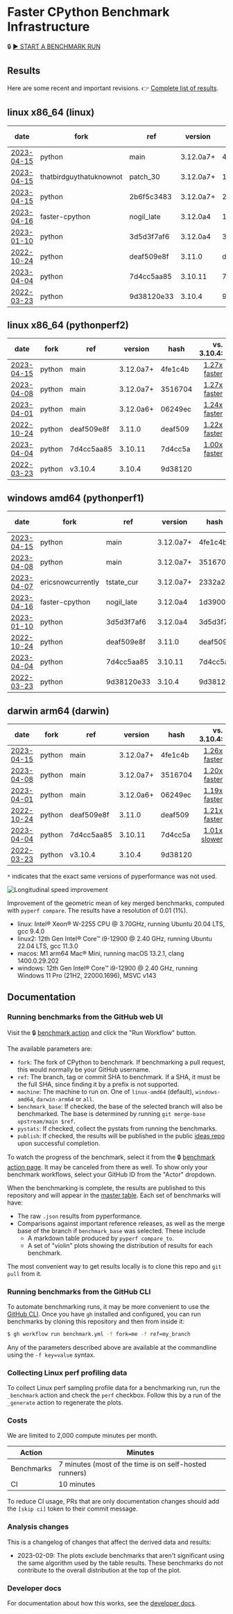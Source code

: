 # Faster CPython Benchmark Infrastructure

🔒 [▶️ START A BENCHMARK RUN](https://github.com/faster-cpython/benchmarking/actions/workflows/benchmark.yml)

## Results

Here are some recent and important revisions. 👉 [Complete list of results](RESULTS.md).

<!-- START table -->
## linux x86_64 (linux)
| date | fork | ref | version | hash | vs. 3.10.4: | vs. 3.11.0: | vs. base: |
| --- | --- | --- | --- | --- | ---: | ---: | ---: |
| [2023-04-15](results/bm-20230415-3.12.0a7%2B-4fe1c4b) | python | main | 3.12.0a7+ | 4fe1c4b | [1.31x faster](results/bm-20230415-3.12.0a7%2B-4fe1c4b/bm-20230415-linux-x86_64-python-main-3.12.0a7%2B-4fe1c4b-vs-3.10.4.md) | [1.05x faster](results/bm-20230415-3.12.0a7%2B-4fe1c4b/bm-20230415-linux-x86_64-python-main-3.12.0a7%2B-4fe1c4b-vs-3.11.0.md) |  |
| [2023-04-15](results/bm-20230415-3.12.0a7%2B-148c833) | thatbirdguythatuknownot | patch_30 | 3.12.0a7+ | 148c833 | [1.31x faster](results/bm-20230415-3.12.0a7%2B-148c833/bm-20230415-linux-x86_64-thatbirdguythatuknownot-patch_30-3.12.0a7%2B-148c833-vs-3.10.4.md) | [1.04x faster](results/bm-20230415-3.12.0a7%2B-148c833/bm-20230415-linux-x86_64-thatbirdguythatuknownot-patch_30-3.12.0a7%2B-148c833-vs-3.11.0.md) | [1.00x faster](results/bm-20230415-3.12.0a7%2B-148c833/bm-20230415-linux-x86_64-thatbirdguythatuknownot-patch_30-3.12.0a7%2B-148c833-vs-base.md) |
| [2023-04-15](results/bm-20230415-3.12.0a7%2B-2b6f5c3) | python | 2b6f5c3483 | 3.12.0a7+ | 2b6f5c3 | [1.31x faster](results/bm-20230415-3.12.0a7%2B-2b6f5c3/bm-20230415-linux-x86_64-python-2b6f5c3483597abcb842-3.12.0a7%2B-2b6f5c3-vs-3.10.4.md) | [1.04x faster](results/bm-20230415-3.12.0a7%2B-2b6f5c3/bm-20230415-linux-x86_64-python-2b6f5c3483597abcb842-3.12.0a7%2B-2b6f5c3-vs-3.11.0.md) |  |
| [2023-04-16](results/bm-20230416-3.12.0a4-1d39009) | faster-cpython | nogil_late | 3.12.0a4 | 1d39009 | [1.19x faster](results/bm-20230416-3.12.0a4-1d39009/bm-20230416-linux-x86_64-faster%252dcpython-nogil_latest-3.12.0a4-1d39009-vs-3.10.4.md) | [1.05x slower](results/bm-20230416-3.12.0a4-1d39009/bm-20230416-linux-x86_64-faster%252dcpython-nogil_latest-3.12.0a4-1d39009-vs-3.11.0.md) | [1.10x slower](results/bm-20230416-3.12.0a4-1d39009/bm-20230416-linux-x86_64-faster%252dcpython-nogil_latest-3.12.0a4-1d39009-vs-base.md) |
| [2023-01-10](results/bm-20230110-3.12.0a4-3d5d3f7) | python | 3d5d3f7af6 | 3.12.0a4 | 3d5d3f7 | [1.30x faster](results/bm-20230110-3.12.0a4-3d5d3f7/bm-20230110-linux-x86_64-python-3d5d3f7af6498effbc60-3.12.0a4-3d5d3f7-vs-3.10.4.md) | [1.04x faster](results/bm-20230110-3.12.0a4-3d5d3f7/bm-20230110-linux-x86_64-python-3d5d3f7af6498effbc60-3.12.0a4-3d5d3f7-vs-3.11.0.md) |  |
| [2022-10-24](results/bm-20221024-3.11.0-deaf509) | python | deaf509e8f | 3.11.0 | deaf509 | [1.25x faster](results/bm-20221024-3.11.0-deaf509/bm-20221024-linux-x86_64-python-deaf509e8fc6e0363bd6-3.11.0-deaf509-vs-3.10.4.md) |  |  |
| [2023-04-04](results/bm-20230404-3.10.11-7d4cc5a) | python | 7d4cc5aa85 | 3.10.11 | 7d4cc5a | [1.00x faster](results/bm-20230404-3.10.11-7d4cc5a/bm-20230404-linux-x86_64-python-7d4cc5aa854fdea4d01a-3.10.11-7d4cc5a-vs-3.10.4.md) | [1.25x slower](results/bm-20230404-3.10.11-7d4cc5a/bm-20230404-linux-x86_64-python-7d4cc5aa854fdea4d01a-3.10.11-7d4cc5a-vs-3.11.0.md) |  |
| [2022-03-23](results/bm-20220323-3.10.4-9d38120) | python | 9d38120e33 | 3.10.4 | 9d38120 |  | [1.25x slower](results/bm-20220323-3.10.4-9d38120/bm-20220323-linux-x86_64-python-9d38120e335357a3b294-3.10.4-9d38120-vs-3.11.0.md) |  |

## linux x86_64 (pythonperf2)
| date | fork | ref | version | hash | vs. 3.10.4: | vs. 3.11.0: | vs. base: |
| --- | --- | --- | --- | --- | ---: | ---: | ---: |
| [2023-04-15](results/bm-20230415-3.12.0a7%2B-4fe1c4b) | python | main | 3.12.0a7+ | 4fe1c4b | [1.27x faster](results/bm-20230415-3.12.0a7%2B-4fe1c4b/bm-20230415-pythonperf2-x86_64-python-main-3.12.0a7%2B-4fe1c4b-vs-3.10.4.md) | [1.04x faster](results/bm-20230415-3.12.0a7%2B-4fe1c4b/bm-20230415-pythonperf2-x86_64-python-main-3.12.0a7%2B-4fe1c4b-vs-3.11.0.md) |  |
| [2023-04-08](results/bm-20230408-3.12.0a7%2B-3516704) | python | main | 3.12.0a7+ | 3516704 | [1.27x faster](results/bm-20230408-3.12.0a7%2B-3516704/bm-20230408-pythonperf2-x86_64-python-main-3.12.0a7%2B-3516704-vs-3.10.4.md) | [1.04x faster](results/bm-20230408-3.12.0a7%2B-3516704/bm-20230408-pythonperf2-x86_64-python-main-3.12.0a7%2B-3516704-vs-3.11.0.md) |  |
| [2023-04-01](results/bm-20230401-3.12.0a6%2B-06249ec) | python | main | 3.12.0a6+ | 06249ec | [1.24x faster](results/bm-20230401-3.12.0a6%2B-06249ec/bm-20230401-pythonperf2-x86_64-python-main-3.12.0a6%2B-06249ec-vs-3.10.4.md) | [1.02x faster](results/bm-20230401-3.12.0a6%2B-06249ec/bm-20230401-pythonperf2-x86_64-python-main-3.12.0a6%2B-06249ec-vs-3.11.0.md) |  |
| [2022-10-24](results/bm-20221024-3.11.0-deaf509) | python | deaf509e8f | 3.11.0 | deaf509 | [1.22x faster](results/bm-20221024-3.11.0-deaf509/bm-20221024-pythonperf2-x86_64-python-deaf509e8fc6e0363bd6-3.11.0-deaf509-vs-3.10.4.md) |  |  |
| [2023-04-04](results/bm-20230404-3.10.11-7d4cc5a) | python | 7d4cc5aa85 | 3.10.11 | 7d4cc5a | [1.00x faster](results/bm-20230404-3.10.11-7d4cc5a/bm-20230404-pythonperf2-x86_64-python-7d4cc5aa854fdea4d01a-3.10.11-7d4cc5a-vs-3.10.4.md) | [1.21x slower](results/bm-20230404-3.10.11-7d4cc5a/bm-20230404-pythonperf2-x86_64-python-7d4cc5aa854fdea4d01a-3.10.11-7d4cc5a-vs-3.11.0.md) |  |
| [2022-03-23](results/bm-20220323-3.10.4-9d38120) | python | v3.10.4 | 3.10.4 | 9d38120 |  | [1.22x slower](results/bm-20220323-3.10.4-9d38120/bm-20220323-pythonperf2-x86_64-python-v3.10.4-3.10.4-9d38120-vs-3.11.0.md) |  |

## windows amd64 (pythonperf1)
| date | fork | ref | version | hash | vs. 3.10.4: | vs. 3.11.0: | vs. base: |
| --- | --- | --- | --- | --- | ---: | ---: | ---: |
| [2023-04-15](results/bm-20230415-3.12.0a7%2B-4fe1c4b) | python | main | 3.12.0a7+ | 4fe1c4b | [1.20x faster](results/bm-20230415-3.12.0a7%2B-4fe1c4b/bm-20230415-pythonperf1-amd64-python-main-3.12.0a7%2B-4fe1c4b-vs-3.10.4.md) | [1.09x faster](results/bm-20230415-3.12.0a7%2B-4fe1c4b/bm-20230415-pythonperf1-amd64-python-main-3.12.0a7%2B-4fe1c4b-vs-3.11.0.md) |  |
| [2023-04-08](results/bm-20230408-3.12.0a7%2B-3516704) | python | main | 3.12.0a7+ | 3516704 | [1.20x faster](results/bm-20230408-3.12.0a7%2B-3516704/bm-20230408-pythonperf1-amd64-python-main-3.12.0a7%2B-3516704-vs-3.10.4.md) | [1.08x faster](results/bm-20230408-3.12.0a7%2B-3516704/bm-20230408-pythonperf1-amd64-python-main-3.12.0a7%2B-3516704-vs-3.11.0.md) |  |
| [2023-04-07](results/bm-20230407-3.12.0a7%2B-2332a2e) | ericsnowcurrently | tstate_cur | 3.12.0a7+ | 2332a2e | [1.17x faster](results/bm-20230407-3.12.0a7%2B-2332a2e/bm-20230407-pythonperf1-amd64-ericsnowcurrently-tstate_current_as_th-3.12.0a7%2B-2332a2e-vs-3.10.4.md) | [1.06x faster](results/bm-20230407-3.12.0a7%2B-2332a2e/bm-20230407-pythonperf1-amd64-ericsnowcurrently-tstate_current_as_th-3.12.0a7%2B-2332a2e-vs-3.11.0.md) | [1.02x slower](results/bm-20230407-3.12.0a7%2B-2332a2e/bm-20230407-pythonperf1-amd64-ericsnowcurrently-tstate_current_as_th-3.12.0a7%2B-2332a2e-vs-base.md) |
| [2023-04-16](results/bm-20230416-3.12.0a4-1d39009) | faster-cpython | nogil_late | 3.12.0a4 | 1d39009 | [1.06x faster](results/bm-20230416-3.12.0a4-1d39009/bm-20230416-pythonperf1-amd64-faster%252dcpython-nogil_latest-3.12.0a4-1d39009-vs-3.10.4.md) | [1.05x slower](results/bm-20230416-3.12.0a4-1d39009/bm-20230416-pythonperf1-amd64-faster%252dcpython-nogil_latest-3.12.0a4-1d39009-vs-3.11.0.md) | [1.17x slower](results/bm-20230416-3.12.0a4-1d39009/bm-20230416-pythonperf1-amd64-faster%252dcpython-nogil_latest-3.12.0a4-1d39009-vs-base.md) |
| [2023-01-10](results/bm-20230110-3.12.0a4-3d5d3f7) | python | 3d5d3f7af6 | 3.12.0a4 | 3d5d3f7 | [1.24x faster](results/bm-20230110-3.12.0a4-3d5d3f7/bm-20230110-pythonperf1-amd64-python-3d5d3f7af6498effbc60-3.12.0a4-3d5d3f7-vs-3.10.4.md) | [1.12x faster](results/bm-20230110-3.12.0a4-3d5d3f7/bm-20230110-pythonperf1-amd64-python-3d5d3f7af6498effbc60-3.12.0a4-3d5d3f7-vs-3.11.0.md) |  |
| [2022-10-24](results/bm-20221024-3.11.0-deaf509) | python | deaf509e8f | 3.11.0 | deaf509 | [1.11x faster](results/bm-20221024-3.11.0-deaf509/bm-20221024-pythonperf1-amd64-python-deaf509e8fc6e0363bd6-3.11.0-deaf509-vs-3.10.4.md) |  |  |
| [2023-04-04](results/bm-20230404-3.10.11-7d4cc5a) | python | 7d4cc5aa85 | 3.10.11 | 7d4cc5a | [1.01x slower](results/bm-20230404-3.10.11-7d4cc5a/bm-20230404-pythonperf1-amd64-python-7d4cc5aa854fdea4d01a-3.10.11-7d4cc5a-vs-3.10.4.md) | [1.12x slower](results/bm-20230404-3.10.11-7d4cc5a/bm-20230404-pythonperf1-amd64-python-7d4cc5aa854fdea4d01a-3.10.11-7d4cc5a-vs-3.11.0.md) |  |
| [2022-03-23](results/bm-20220323-3.10.4-9d38120) | python | 9d38120e33 | 3.10.4 | 9d38120 |  | [1.11x slower](results/bm-20220323-3.10.4-9d38120/bm-20220323-pythonperf1-amd64-python-9d38120e335357a3b294-3.10.4-9d38120-vs-3.11.0.md) |  |

## darwin arm64 (darwin)
| date | fork | ref | version | hash | vs. 3.10.4: | vs. 3.11.0: | vs. base: |
| --- | --- | --- | --- | --- | ---: | ---: | ---: |
| [2023-04-15](results/bm-20230415-3.12.0a7%2B-4fe1c4b) | python | main | 3.12.0a7+ | 4fe1c4b | [1.26x faster](results/bm-20230415-3.12.0a7%2B-4fe1c4b/bm-20230415-darwin-arm64-python-main-3.12.0a7%2B-4fe1c4b-vs-3.10.4.md) | [1.04x faster](results/bm-20230415-3.12.0a7%2B-4fe1c4b/bm-20230415-darwin-arm64-python-main-3.12.0a7%2B-4fe1c4b-vs-3.11.0.md) |  |
| [2023-04-08](results/bm-20230408-3.12.0a7%2B-3516704) | python | main | 3.12.0a7+ | 3516704 | [1.20x faster](results/bm-20230408-3.12.0a7%2B-3516704/bm-20230408-darwin-arm64-python-main-3.12.0a7%2B-3516704-vs-3.10.4.md) | [1.01x slower](results/bm-20230408-3.12.0a7%2B-3516704/bm-20230408-darwin-arm64-python-main-3.12.0a7%2B-3516704-vs-3.11.0.md) |  |
| [2023-04-01](results/bm-20230401-3.12.0a6%2B-06249ec) | python | main | 3.12.0a6+ | 06249ec | [1.19x faster](results/bm-20230401-3.12.0a6%2B-06249ec/bm-20230401-darwin-arm64-python-main-3.12.0a6%2B-06249ec-vs-3.10.4.md) | [1.01x slower](results/bm-20230401-3.12.0a6%2B-06249ec/bm-20230401-darwin-arm64-python-main-3.12.0a6%2B-06249ec-vs-3.11.0.md) |  |
| [2022-10-24](results/bm-20221024-3.11.0-deaf509) | python | deaf509e8f | 3.11.0 | deaf509 | [1.21x faster](results/bm-20221024-3.11.0-deaf509/bm-20221024-darwin-arm64-python-deaf509e8fc6e0363bd6-3.11.0-deaf509-vs-3.10.4.md) |  |  |
| [2023-04-04](results/bm-20230404-3.10.11-7d4cc5a) | python | 7d4cc5aa85 | 3.10.11 | 7d4cc5a | [1.01x slower](results/bm-20230404-3.10.11-7d4cc5a/bm-20230404-darwin-arm64-python-7d4cc5aa854fdea4d01a-3.10.11-7d4cc5a-vs-3.10.4.md) | [1.21x slower](results/bm-20230404-3.10.11-7d4cc5a/bm-20230404-darwin-arm64-python-7d4cc5aa854fdea4d01a-3.10.11-7d4cc5a-vs-3.11.0.md) |  |
| [2022-03-23](results/bm-20220323-3.10.4-9d38120) | python | v3.10.4 | 3.10.4 | 9d38120 |  | [1.21x slower](results/bm-20220323-3.10.4-9d38120/bm-20220323-darwin-arm64-python-v3.10.4-3.10.4-9d38120-vs-3.11.0.md) |  |


<!-- END table -->

`*` indicates that the exact same versions of pyperformance was not used.

![Longitudinal speed improvement](/longitudinal.png)

Improvement of the geometric mean of key merged benchmarks, computed with `pyperf compare`.
The results have a resolution of 0.01 (1%).

- linux: Intel® Xeon® W-2255 CPU @ 3.70GHz, running Ubuntu 20.04 LTS, gcc 9.4.0
- linux2: 12th Gen Intel® Core™ i9-12900 @ 2.40 GHz, running Ubuntu 22.04 LTS, gcc 11.3.0
- macos: M1 arm64 Mac® Mini, running macOS 13.2.1, clang 1400.0.29.202
- windows: 12th Gen Intel® Core™ i9-12900 @ 2.40 GHz, running Windows 11 Pro (21H2, 22000.1696), MSVC v143

## Documentation

### Running benchmarks from the GitHub web UI

Visit the 🔒 [benchmark action](https://github.com/faster-cpython/benchmarking/actions/workflows/benchmark.yml) and click the "Run Workflow" button.

The available parameters are:

- `fork`: The fork of CPython to benchmark.
  If benchmarking a pull request, this would normally be your GitHub username.
- `ref`: The branch, tag or commit SHA to benchmark.
  If a SHA, it must be the full SHA, since finding it by a prefix is not supported.
- `machine`: The machine to run on.
  One of `linux-amd64` (default), `windows-amd64`, `darwin-arm64` or `all`.
- `benchmark_base`: If checked, the base of the selected branch will also be benchmarked.
  The base is determined by running `git merge-base upstream/main $ref`.
- `pystats`: If checked, collect the pystats from running the benchmarks.
- `publish`: If checked, the results will be published in the public [ideas repo](https://github.com/faster-cpython/ideas) upon successful completion.

To watch the progress of the benchmark, select it from the 🔒 [benchmark action page](https://github.com/faster-cpython/benchmarking/actions/workflows/benchmark.yml).
It may be canceled from there as well.
To show only your benchmark workflows, select your GitHub ID from the "Actor" dropdown.

When the benchmarking is complete, the results are published to this repository and will appear in the [master table](results/README.md).
Each set of benchmarks will have:

- The raw `.json` results from pyperformance.
- Comparisons against important reference releases, as well as the merge base of the branch if `benchmark_base` was selected.  These include
  - A markdown table produced by `pyperf compare_to`.
  - A set of "violin" plots showing the distribution of results for each benchmark.

The most convenient way to get results locally is to clone this repo and `git pull` from it.

### Running benchmarks from the GitHub CLI

To automate benchmarking runs, it may be more convenient to use the [GitHub CLI](https://cli.github.com/).
Once you have `gh` installed and configured, you can run benchmarks by cloning this repository and then from inside it:

```bash
$ gh workflow run benchmark.yml -f fork=me -f ref=my_branch
```

Any of the parameters described above are available at the commandline using the `-f key=value` syntax.

### Collecting Linux perf profiling data

To collect Linux perf sampling profile data for a benchmarking run, run the `_benchmark` action and check the `perf` checkbox.
Follow this by a run of the `_generate` action to regenerate the plots.

### Costs

We are limited to 2,000 compute minutes per month.


| Action | Minutes |
| -- | -- |
| Benchmarks | 7 minutes (most of the time is on self-hosted runners) |
| CI | 10 minutes |

To reduce CI usage, PRs that are only documentation changes should add the `[skip ci]` token to their commit message.

### Analysis changes

This is a changelog of changes that affect the derived data and results:

- 2023-02-09: The plots exclude benchmarks that aren't significant using the same algorithm used by the table results.
  These benchmarks do not contribute to the overall distribution at the top of the plot.

### Developer docs

For documentation about how this works, see the [developer docs](DEVELOPER.md).

